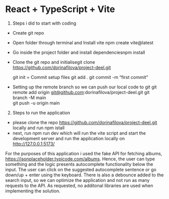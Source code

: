 # React + TypeScript + Vite

1. Steps i did to start with coding
- Create git repo
- Open folder through terminal and Install vite npm create vite@latest
- Go inside the project folder and install dependenciesnpm install
- Clone the git repo  and initialisegit clone https://github.com/dorinafilova/project-deel.git

	git init
= Commit setup files
git add .
git commit -m “first commit”

- Setting up the remote branch so we can push our local code to git
git remote add origin git@github.com:dorinafilova/project-deel.git
git branch -M main       
git push -u origin main  

2. Steps to run the application 
- please clone the repo https://github.com/dorinafilova/project-deel.git locally and run npm istall
- next, run npm run dev which will run the vite script and start the development server and run the application locally on http://127.0.0.1:5173/

For the purposes of this application i used the fake API for fetching albums, https://jsonplaceholder.typicode.com/albums. Hence, the user can type something and the logic presents autocomplete functionality below the input. The user can click on the suggested autocomplete sentence or go down/up + enter using the keyboard. There is also a debounce added to the search input, so we can optimize the application and not run as many requests to the API. As requested, no additonal libraries are used when implementing the solution. 